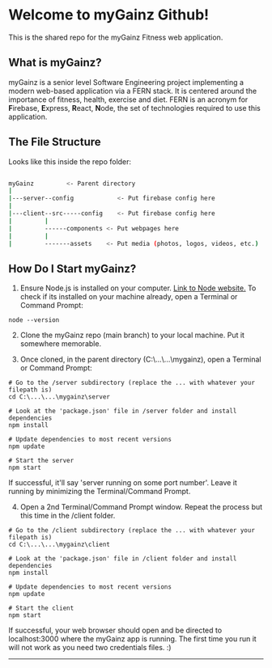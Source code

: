 # Welcome to myGainz Github!

This is the shared repo for the myGainz Fitness web application.

## What is myGainz?

myGainz is a senior level Software Engineering project implementing a modern web-based application via a FERN stack. It is centered around the importance of fitness, health, exercise and diet.
FERN is an acronym for **F**irebase, **E**xpress, **R**eact, **N**ode, the set of technologies required to use this application.

## The File Structure

Looks like this inside the repo folder:

```bash

myGainz			<- Parent directory
|
|---server--config            <- Put firebase config here
|
|---client--src-----config    <- Put firebase config here
|	      |
|	      ------components <- Put webpages here
|	      |
|	      -------assets    <- Put media (photos, logos, videos, etc.)


```
	
## How Do I Start myGainz?

1. Ensure Node.js is installed on your computer. [Link to Node website.](https://nodejs.dev/en/download/)
To check if its installed on your machine already, open a Terminal or Command Prompt:

```
node --version
```

2. Clone the myGainz repo (main branch) to your local machine. Put it somewhere memorable.

3. Once cloned, in the parent directory (C:\\...\\...\mygainz), open a Terminal or Command Prompt:

```
# Go to the /server subdirectory (replace the ... with whatever your filepath is)
cd C:\...\...\mygainz\server

# Look at the 'package.json' file in /server folder and install dependencies
npm install

# Update dependencies to most recent versions
npm update

# Start the server
npm start
```

If successful, it'll say 'server running on some port number'.
Leave it running by minimizing the Terminal/Command Prompt.

4. Open a 2nd Terminal/Command Prompt window. Repeat the process but this time in the /client folder.

```
# Go to the /client subdirectory (replace the ... with whatever your filepath is)
cd C:\...\...\mygainz\client

# Look at the 'package.json' file in /client folder and install dependencies
npm install

# Update dependencies to most recent versions
npm update

# Start the client
npm start
```

If successful, your web browser should open and be directed to localhost:3000 where the myGainz app is running.
The first time you run it will not work as you need two credentials files. :)

---
